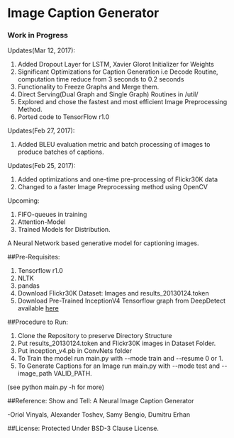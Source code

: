 # Image Caption Generator
### Work in Progress
Updates(Mar 12, 2017):
1. Added Dropout Layer for LSTM, Xavier Glorot Initializer for Weights
2. Significant Optimizations for Caption Generation i.e Decode Routine, computation time reduce from 3 seconds to 0.2 seconds
3. Functionality to Freeze Graphs and Merge them.
4. Direct Serving(Dual Graph and Single Graph) Routines in /util/
5. Explored and chose the fastest and most efficient Image Preprocessing Method.
5. Ported code to TensorFlow r1.0

Updates(Feb 27, 2017):
1. Added BLEU evaluation metric and batch processing of images to produce batches of captions.

Updates(Feb 25, 2017):
1. Added optimizations and one-time pre-processing of Flickr30K data
2. Changed to a faster Image Preprocessing method using OpenCV

Upcoming:
1. FIFO-queues in training
2. Attention-Model
3. Trained Models for Distribution.

A Neural Network based generative model for captioning images.

##Pre-Requisites:
1. Tensorflow r1.0
2. NLTK
3. pandas
4. Download Flickr30K Dataset: Images and results_20130124.token
5. Download Pre-Trained InceptionV4 Tensorflow graph from DeepDetect available [here](https://deepdetect.com/models/tf/inception_v4.pb)

##Procedure to Run:
1. Clone the Repository to preserve Directory Structure
1. Put results_20130124.token and Flickr30K images in Dataset Folder.
2. Put inception_v4.pb in ConvNets folder
3. To Train the model run main.py with --mode train and --resume 0 or 1. 
4. To Generate Captions for an Image run main.py with --mode test and --image_path VALID_PATH.

(see python main.py -h for more)

##Reference:
Show and Tell: A Neural Image Caption Generator

-Oriol Vinyals, Alexander Toshev, Samy Bengio, Dumitru Erhan

##License:
Protected Under BSD-3 Clause License.
